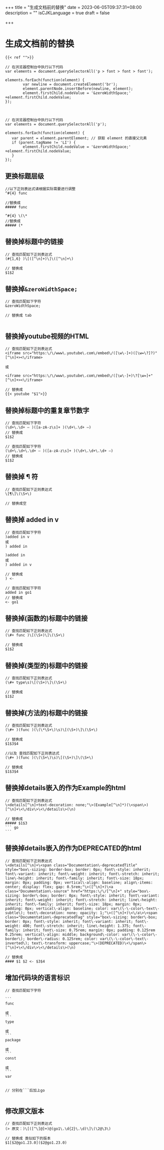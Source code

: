 +++
title = "生成文档前的替换"
date = 2023-06-05T09:37:31+08:00
description = ""
isCJKLanguage = true
draft = false

+++

# 生成文档前的替换

```
{{< ref "">}}

// 在浏览器控制台中执行以下代码
var elements = document.querySelectorAll('p > font > font > font');

elements.forEach(function(element) {        
        var newline = document.createElement('br');
        element.parentNode.insertBefore(newline, element);        
        element.firstChild.nodeValue = '&zeroWidthSpace;' +element.firstChild.nodeValue;
});



// 在浏览器控制台中执行以下代码
var elements = document.querySelectorAll('p');

elements.forEach(function(element) {        
   var parent = element.parentElement; // 获取 element 的直接父元素
   if (parent.tagName != 'LI') {
   		element.firstChild.nodeValue = '&zeroWidthSpace;' +element.firstChild.nodeValue;
   }
});
```

## 更换标题层级

```
//以下正则表达式请根据实际需要进行调整
^#{4} func

//替换成
##### func

^#{4} \(\*
//替换成
##### (*
```



## 替换掉标题中的链接

```
// 查找匹配如下正则表达式
(#{1,6} )\[([^\n]+)\]\([^\n]+\)

// 替换成
$1$2
```



## 替换掉`&zeroWidthSpace;`

```
// 查找匹配如下字符
&zeroWidthSpace;

// 替换成 tab
​	
```

## 替换掉youtube视频的HTML

```
// 查找匹配如下正则表达式
<iframe src="https:\/\/www\.youtube\.com\/embed\/([\w\-]+)([\w=\?]?)" [^\n]+><\/iframe>

或 

<iframe src="https:\/\/www\.youtube\.com\/embed\/([\w\-]+)\?[\w=]+" [^\n]+><\/iframe>

// 替换成
{{< youtube "$1">}}

```



## 替换掉标题中的重复章节数字

```
// 查找匹配如下字符
(\d+\.\d+ – )([a-zA-z\s]+ )(\d+\.\d+ –)
// 替换成
$1$2

// 查找匹配如下字符
(\d+\.\d+\.\d+ – )([a-zA-z\s]+ )(\d+\.\d+\.\d+ –)
// 替换成
$1$2
```



## 替换掉 ¶ 符

```
// 查找匹配如下正则表达式
\[¶\]\(\S+\)

// 替换成空

```

## 替换掉 added in v

```
// 查找匹配如下字符
)added in v
或
) added in

)added in
或
) added in v

// 替换成
) <-  

// 查找匹配如下字符
added in go1
// 替换成
<- go1
```



## 替换掉(函数的)标题中的链接

```
// 查找匹配如下正则表达式
(\#+ func )\[(\S+)\]\(\S+\)

// 替换成
$1$2
```

## 替换掉(类型的)标题中的链接

```
// 查找匹配如下正则表达式
(\#+ type\s)\[(\S+)\]\(\S+\)

// 替换成
$1$2
```

## 替换掉(方法的)标题中的链接

```
// 查找匹配如下正则表达式
(\#+ )(func )(\(\*\S+\)\s)\[(\S+)\]\(\S+\)

// 替换成
$1$3$4

//以及 查找匹配如下正则表达式
(\#+ )(func )(\(\S+\)\s)\[(\S+)\]\(\S+\)

// 替换成
$1$3$4
```



## 替换掉details嵌入的作为Example的html

````
// 查找匹配如下正则表达式
\<details[^\n]+text-decoration: none;"\>(Example[^\n]*)(\<span\>)[^\n]+\<\/div\>\<\/details\>(\n)

// 替换成
##### $1$3
``` go
```
````



## 替换掉details嵌入的作为DEPRECATED的html

```
// 查找匹配如下正则表达式
\<details[^\n]+\<span class="Documentation\-deprecatedTitle" style="box\-sizing: border-box; border: 0px; font\-style: inherit; font\-variant: inherit; font\-weight: inherit; font\-stretch: inherit; line\-height: inherit; font\-family: inherit; font\-size: 18px; margin: 0px; padding: 0px; vertical\-align: baseline; align\-items: center; display: flex; gap: 0.5rem;"\>([^\n]+)\<a class="Documentation\-source" href="https:\/\/[^\n]+" style="box\-sizing: border\-box; border: 0px; font\-style: inherit; font\-variant: inherit; font\-weight: inherit; font\-stretch: inherit; line\-height: inherit; font\-family: inherit; font\-size: 18px; margin: 0px; padding: 0px; vertical\-align: baseline; color: var\(\-\-color\-text\-subtle\); text\-decoration: none; opacity: 1;"\>([^\n]+)\<\/a\>\<span class="Documentation\-deprecatedTag" style="box\-sizing: border\-box; border: 0px; font\-style: inherit; font\-variant: inherit; font\-weight: 400; font\-stretch: inherit; line\-height: 1.375; font\-family: inherit; font\-size: 0.75rem; margin: 0px; padding: 0.125rem 0.25rem; vertical\-align: middle; background\-color: var\(\-\-color\-border\); border\-radius: 0.125rem; color: var\(\-\-color\-text\-inverted\); text\-transform: uppercase;"\>(DEPRECATED)\<\/span\>[^\n]+\<\/div\>\<\/details\>(\n)

// 替换成
#### $1 $2 <- $3$4
```



## 增加代码块的语言标识

````
// 查找匹配如下字符

```
func

或
```
type

或
```
package

或
```
const

或
```
var


// 分别在```后加上go


````

## 修改原文版本

```
// 查找匹配如下正则表达式
(> 原文：)\[([^\]@]+)@(go1\.\d{2}\.\d)\]\(\2@\3\)

// 替换成 类似如下的版本
$1[$2@go1.23.0]($2@go1.23.0)
```

